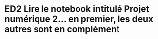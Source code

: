 # ED2 Lire le notebook intitulé Projet numérique 2... en premier, les deux autres sont en complément
